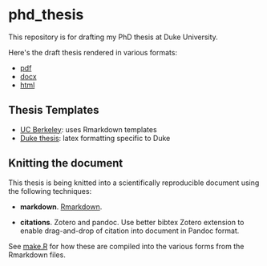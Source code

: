 # phd_thesis

This repository is for drafting my PhD thesis at Duke University.

Here's the draft thesis rendered in various formats:

- [pdf](https://www.dropbox.com/s/k1g47p1jejw8jk1/thesis.pdf)
- [docx](https://www.dropbox.com/s/xzgsxaghxkrj5e6/thesis.docx)
- [html](https://www.dropbox.com/s/jml6ybe4qa1x14k/thesis.html)

## Thesis Templates

- [UC Berkeley](https://github.com/stevenpollack/ucbthesis): uses Rmarkdown templates
- [Duke thesis](http://gradschool.duke.edu/academics/theses/): latex formatting specific to Duke

## Knitting the document

This thesis is being knitted into a scientifically reproducible document using the following techniques:

- **markdown**. [Rmarkdown](http://rmarkdown.rstudio.com).

- **citations**. Zotero and pandoc. Use better bibtex Zotero extension to enable drag-and-drop of citation into document in Pandoc format.

See [make.R](make.R) for how these are compiled into the various forms from the Rmarkdown files.

